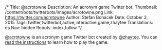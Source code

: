 /*
Title: @acrotowne
Description: An acronym game Twitter bot.
Thumbnail: /content/bots/twitterbots/images/acrotowne.png
Link: https://twitter.com/acrotowne
Author: Stefan Bohacek
Date: October 2, 2015
Tags: twitter,twitterbot,active,interactive,game,zhaytee
Translations: es
Nav: hidden
Robots: index,follow
*/

[@acrotowne](https://twitter.com/acrotowne) is an acronym game Twitter bot created by [@zhaytee](https://twitter.com/zhaytee). You can [read the instructions](http://i.puthtml.com/acrotowne/instructions) to learn how to play the game.